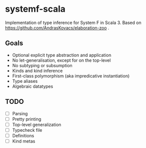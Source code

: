 # systemf-scala

Implementation of type inference for System F in Scala 3.
Based on https://github.com/AndrasKovacs/elaboration-zoo .

## Goals

- Optional explicit type abstraction and application
- No let-generalisation, except for on the top-level
- No subtyping or subsumption
- Kinds and kind inference
- First-class polymorphism (aka impredicative instantiation)
- Type aliases
- Algebraic datatypes

## TODO

- [ ] Parsing
- [ ] Pretty printing
- [ ] Top-level generalization
- [ ] Typecheck file
- [ ] Definitions
- [ ] Kind metas
